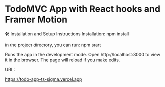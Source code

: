 # TodoMVC App with React hooks and Framer Motion

🛠 Installation and Setup Instructions
Installation: npm install

In the project directory, you can run: npm start

Runs the app in the development mode.
Open http://localhost:3000 to view it in the browser. The page will reload if you make edits.

URL:

https://todo-app-ts-sigma.vercel.app
